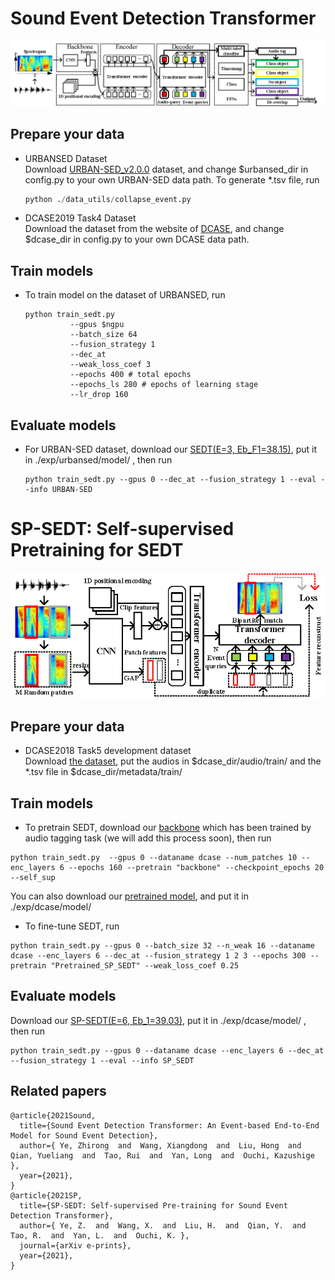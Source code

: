 # Sound Event Detection Transformer
![image](./img/sedt.png)
## Prepare your data
+ URBANSED Dataset  
  Download [URBAN-SED_v2.0.0](https://zenodo.org/record/1324404/files/URBAN-SED_v2.0.0.tar.gz?download=1) dataset, and 
  change $urbansed_dir in config.py to your own URBAN-SED data path. To generate *.tsv file, run
    ```python
    python ./data_utils/collapse_event.py
    ```

 
+ DCASE2019 Task4 Dataset  
Download the dataset from the website of [DCASE](http://dcase.community/), and change $dcase_dir in config.py to your own
 DCASE data path. 

## Train models
+ To train model on the dataset of URBANSED, run
    ```shell script
    python train_sedt.py
              --gpus $ngpu
              --batch_size 64
              --fusion_strategy 1 
              --dec_at 
              --weak_loss_coef 3
              --epochs 400 # total epochs
              --epochs_ls 280 # epochs of learning stage
              --lr_drop 160
    ```

## Evaluate models
+ For URBAN-SED dataset, download our [SEDT(E=3, Eb_F1=38.15)](https://drive.google.com/file/d/1X7PEZzPH61W1KCFAyLN6RspvIfabb2H-/view?usp=sharing), put it in ./exp/urbansed/model/ , then run
     ```shell script
    python train_sedt.py --gpus 0 --dec_at --fusion_strategy 1 --eval --info URBAN-SED
    ```

# SP-SEDT: Self-supervised Pretraining  for SEDT 
![image](img/sp-sedt.png)
## Prepare your data
+ DCASE2018 Task5 development dataset  
  Download [the dataset](https://zenodo.org/record/1247102), put the audios in $dcase_dir/audio/train/ and the *.tsv file
   in $dcase_dir/metadata/train/
## Train models
+ To pretrain SEDT, download our [backbone](https://drive.google.com/file/d/1R-hAnM6cW1Q9TvLBqROrTxOp4T99Ih76/view?usp=sharing) 
which has been trained by audio tagging task (we will add this process soon), then run
```shell script
python train_sedt.py  --gpus 0 --dataname dcase --num_patches 10 --enc_layers 6 --epochs 160 --pretrain "backbone" --checkpoint_epochs 20 --self_sup 
```
You can also download our [pretrained model](https://drive.google.com/file/d/1iYykmwu0Imuoypb30IQDRWIf-_3F7mXu/view?usp=sharing),
and put it in ./exp/dcase/model/
+ To fine-tune SEDT, run
```shell script
python train_sedt.py --gpus 0 --batch_size 32 --n_weak 16 --dataname dcase --enc_layers 6 --dec_at --fusion_strategy 1 2 3 --epochs 300 --pretrain "Pretrained_SP_SEDT" --weak_loss_coef 0.25
```
## Evaluate models  
  Download our [SP-SEDT(E=6, Eb_1=39.03)](https://drive.google.com/file/d/1JIhvRpvW6MC7N88PxCVQ8BpckaAYLDDU/view?usp=sharing), put it in ./exp/dcase/model/ , then run
  ```shell script
python train_sedt.py --gpus 0 --dataname dcase --enc_layers 6 --dec_at --fusion_strategy 1 --eval --info SP_SEDT
```
## Related papers
```
@article{2021Sound,
  title={Sound Event Detection Transformer: An Event-based End-to-End Model for Sound Event Detection},
  author={ Ye, Zhirong  and  Wang, Xiangdong  and  Liu, Hong  and  Qian, Yueliang  and  Tao, Rui  and  Yan, Long  and  Ouchi, Kazushige },
  year={2021},
}
@article{2021SP,
  title={SP-SEDT: Self-supervised Pre-training for Sound Event Detection Transformer},
  author={ Ye, Z.  and  Wang, X.  and  Liu, H.  and  Qian, Y.  and  Tao, R.  and  Yan, L.  and  Ouchi, K. },
  journal={arXiv e-prints},
  year={2021},
}
```
